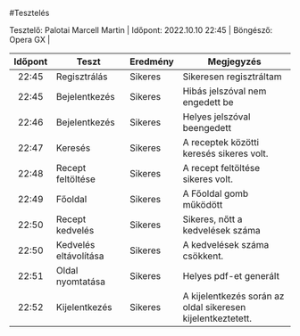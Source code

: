 #Tesztelés

Tesztelő: Palotai Marcell Martin | Időpont: 2022.10.10 22:45 | Böngésző: Opera GX |

| Időpont | Teszt                 | Eredmény | Megjegyzés                                                            |
| :-----: | --------------------- | -------- | --------------------------------------------------------------------- |
|  22:45  | Regisztrálás          | Sikeres  | Sikeresen regisztráltam                                               |
|  22:45  | Bejelentkezés         | Sikeres  | Hibás jelszóval nem engedett be                                       |
|  22:46  | Bejelentkezés         | Sikeres  | Helyes jelszóval beengedett                                           |
|  22:47  | Keresés               | Sikeres  | A receptek közötti keresés sikeres volt.                              |
|  22:48  | Recept feltöltése     | Sikeres  | A recept feltöltése sikeres volt.                                     |
|  22:49  | Főoldal               | Sikeres  | A Főoldal gomb működött                                               |
|  22:50  | Recept kedvelés       | Sikeres  | Sikeres, nőtt a kedvelések száma                                      |
|  22:50  | Kedvelés eltávolítása | Sikeres  | A kedvelések száma csökkent.                                          |
|  22:51  | Oldal nyomtatása      | Sikeres  | Helyes pdf-et generált                                                |
|  22:52  | Kijelentkezés         | Sikeres  | A kijelentkezés során az oldal sikeresen kijelentkeztetett.           |

